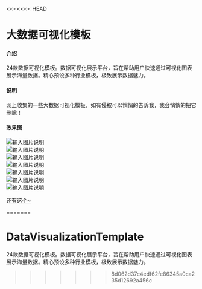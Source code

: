<<<<<<< HEAD
# 大数据可视化模板

#### 介绍
24款数据可视化模板。数据可视化展示平台，旨在帮助用户快速通过可视化图表展示海量数据。精心预设多种行业模板，极致展示数据魅力。

#### 说明
网上收集的一些大数据可视化模板，如有侵权可以悄悄的告诉我，我会悄悄的把它删除！


#### 效果图
![输入图片说明](https://images.gitee.com/uploads/images/2021/0303/102210_5c6ce112_5043187.png "A01.png") <br />
![输入图片说明](https://images.gitee.com/uploads/images/2021/0303/102345_5884ca26_5043187.png "A02-.png") <br />
![输入图片说明](https://images.gitee.com/uploads/images/2021/0303/102359_1a81a5b0_5043187.png "A03.png") <br />
![输入图片说明](https://images.gitee.com/uploads/images/2021/0303/102414_71893ce2_5043187.png "A04.png") <br />
![输入图片说明](https://images.gitee.com/uploads/images/2021/0303/102428_21f1c46e_5043187.png "A05.png") <br />
![输入图片说明](https://images.gitee.com/uploads/images/2021/0303/102443_522ed3a9_5043187.png "A06.png") <br />
![输入图片说明](https://images.gitee.com/uploads/images/2021/0303/102456_8aa0290d_5043187.png "A07.png") <br />

[还有这个~](http://www.bootstrapmb.com/tag/dashuju)


=======
# DataVisualizationTemplate
24款数据可视化模板。数据可视化展示平台，旨在帮助用户快速通过可视化图表展示海量数据。精心预设多种行业模板，极致展示数据魅力。
>>>>>>> 8d062d37c4edf62fe86345a0ca235d12692a456c
